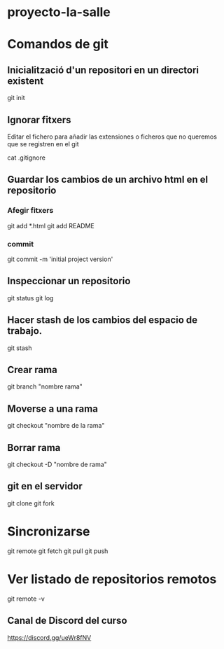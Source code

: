 # proyecto-la-salle

# Comandos de git

## Inicialització d'un repositori en un directori existent

git init

## Ignorar fitxers
Editar el fichero para añadir las extensiones o ficheros que no queremos que se registren en el git

cat .gitignore


## Guardar los cambios de un archivo html en el repositorio
### Afegir fitxers

git add *.html
git add README

### commit
git commit -m 'initial project version'

## Inspeccionar un repositorio
git status
git log


## Hacer stash  de los cambios del espacio de trabajo.

git stash

## Crear rama

git branch "nombre rama"

## Moverse a una rama

git checkout "nombre de la rama"

## Borrar rama

git checkout -D "nombre de rama"

## git en el servidor

git clone
git fork

# Sincronizarse

git remote
git fetch
git pull
git push

# Ver listado de repositorios remotos

git remote -v


## Canal de Discord del curso

https://discord.gg/ueWr8fNV
